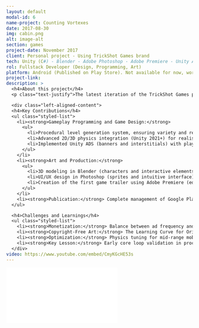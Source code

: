 ```yaml
---
layout: default
modal-id: 6
name-project: Counting Vortexes
date: 2017-08-30
img: cabin.png
alt: image-alt
section: games
project-date: November 2017
client: Personal project - Using TrickShot Games brand
tech: Unity (C#) - Blender - Adobe Photoshop - Adobe Premiere - Unity ADS - Google Play Console
rol: Fullstack Developer (Design, Programming, Art)
platform: Android (Published on Play Store). Not available for now, work in progress
project-link:
description: >
  <h4>About this project</h4>
  <p class="text-justify">The latest iteration of the TrickShot Games project (another attempt at creating a video game studio), focused on exploring monetization through Unity ADS. The game combines 3D puzzle mechanics with procedural level generation, where the objective is to find hidden "vortexes" in a dynamic environment. The player rotates platforms with unique effects (e.g., acceleration, bounce) to avoid obstacles and reach the goal, encouraging experimentation with physics.</p>

  <div class="left-aligned-content">
  <h4>Key Contributions</h4>
  <ul class="styled-list">
    <li><strong>Gameplay Programming and Game Design:</strong>
      <ul>
        <li>Procedural level generation system, ensuring variety and replayability.</li>
        <li>Advanced 2D/3D physics integration (Unity 2021+) for realistic object interactions.</li>
        <li>Implemented Unity ADS (banners and interstitials) with player journey analysis to maximize revenue without breaking the experience.</li>
      </ul>
    </li>
    <li><strong>Art and Production:</strong>
      <ul>
        <li>3D modeling in Blender (characters and interactive elements).</li>
        <li>UI/UX design in Photoshop (sprites and intuitive interface).</li>
        <li>Creation of the first game trailer using Adobe Premiere (editing and visual narrative).</li>
      </ul>
    </li>
    <li><strong>Publication:</strong> Complete management of Google Play Store releases, from optimized builds to metadata (description, icon, screenshots).</li>
  </ul>

  <h4>Challenges and Learnings</h4>
  <ul class="styled-list">
    <li><strong>Monetization:</strong> Balance between ad frequency and player retention (study of basic metrics such as session length).</li>
    <li><strong>Copyright-Free Art:</strong> The Learning Curve for Original Asset Design and Royalty-Free Audio Selection.</li>
    <li><strong>Optimization:</strong> Physics tuning for mid-range mobile devices.</li>
    <li><strong>Key Lesson:</strong> Early core loop validation in procedurally generated games.</li>
  </div>
video: https://www.youtube.com/embed/CmyKGcHE53s
---
```


<div class="video-container">
  <iframe 
    src="{{ page.video }}" 
    frameborder="0"
    allow="accelerometer; autoplay; clipboard-write; encrypted-media; gyroscope; picture-in-picture" 
    allowfullscreen>
  </iframe>
</div>